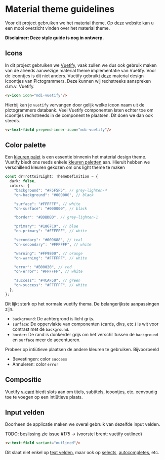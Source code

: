 # Material theme guidelines

Voor dit project gebruiken we het material theme. Op [deze](https://m3.material.io/) website kan u een mooi overzicht vinden over het material theme.

**Disclaimer: Deze style guide is nog in ontwerp.**

## Icons
In dit project gebruiken we [Vuetify](https://vuetifyjs.com/en/), vaak zullen we dus ook gebruik maken van de alreeds aanwezige material theme implementatie van Vuetify. Voor de icoontjes is dit niet anders.
Vuetify gebruikt [deze](https://pictogrammers.com/library/mdi/) material design icoontjes van Pictogrammers. Deze kunnen wij rechstreeks aanspreken d.m.v. Vuetify.

```html
<v-icon icon="mdi-vuetify"/>
```
Hierbij kan je `vuetify` vervangen door gelijk welke icoon naam uit de pictogrammers databank.
Veel Vuetify componenten laten echter toe om icoontjes rechstreeds in de component te plaatsen. Dit doen we dan ook steeds.
```html
<v-text-field prepend-inner-icon="mdi-vuetify"/>
```

## Color palette

Een [kleuren palet](https://m3.material.io/styles/color/overview) is een essentie binnenin het material design theme. Vuetify biedt ons reeds enkele [kleuren paletten](https://vuetifyjs.com/en/styles/colors/) aan. Hieruit hebben we verschillend kleuren gekozen om ons light theme te maken

```ts
const drTrottoirLight: ThemeDefinition = {
  dark: false,
  colors: {
    "background": "#F5F5F5", // grey-lighten-4
    "on-background": "#000000", // black

    "surface": "#FFFFFF", // white
    "on-surface": "#000000", // black

    "border": "#BDBDBD", // grey-lighten-1

    "primary": "#1867C0", // blue
    "on-primary": "#FFFFFF", // white

    "secondary": "#009688", // teal
    "on-secondary": "#FFFFFF", // white

    "warning": "#FF9800", // orange
    "on-warning": "#FFFFFF", // white

    "error": "#B00020", // red
    "on-error": "#FFFFFF", // white

    "success": "#4CAF50", // green
    "on-success": "#FFFFFF", // white
  },
};
```
Dit lijkt sterk op het normale vuetify thema. De belangerijkste aanpassingen zijn.
- `background`: De achtergrond is licht grijs.
- `surface`: De oppervlakte van componenten (cards, divs, etc.) is wit voor contrast met de `background`.
- `border`: De rand is donkerder grijs om het verschil tussen de `background` en `surface` meer de accentueren.

Probeer op intiütieve plaatsen de andere kleuren te gebruiken. Bijvoorbeeld 
- Bevestingen: color `success`
- Annuleren: color `error`

## Compositie
Vuetify [v-card](https://vuetifyjs.com/en/components/cards/) biedt slots aan om titels, subtitels, icoontjes, etc. eenvoudig toe te voegen op een intiütieve plaats.

## Input velden
Doorheen de applicatie maken we overal gebruik van dezelfde input velden.

TODO: beslissing zie issue #175
 -> (voorstel brent: vuetify outlined)

```html
<v-text-field variant="outlined"/>
```
Dit slaat niet enkel op [text velden](https://vuetifyjs.com/en/components/text-fields/), maar ook op [selects](https://vuetifyjs.com/en/components/selects/), [autocompletes](https://vuetifyjs.com/en/components/autocompletes/), etc.